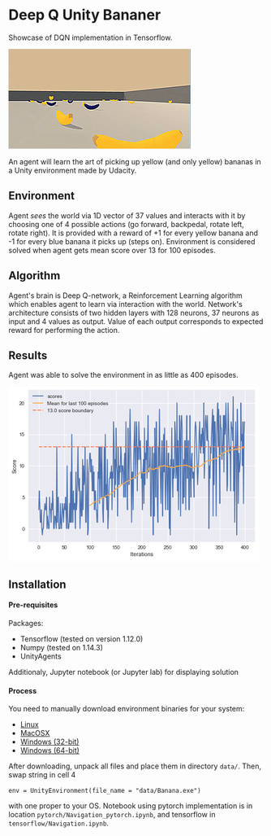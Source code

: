 # Deep Q Unity Bananer
Showcase of DQN implementation in Tensorflow.

![Preview](insta.gif)

An agent will learn the art of picking up yellow (and only yellow) bananas in a Unity environment made by Udacity.

## Environment
Agent *sees* the world via 1D vector of 37 values and interacts with it by choosing one of 4 possible actions (go forward, backpedal, rotate left, rotate right).
It is provided with a reward of +1 for every yellow banana and -1 for every blue banana it picks up (steps on).
Environment is considered solved when agent gets mean score over 13 for 100 episodes.

## Algorithm
Agent's brain is Deep Q-network, a Reinforcement Learning algorithm which enables agent to learn via interaction with the world. Network's architecture consists of two hidden layers with 128 neurons, 37 neurons as input and 4 values as output. Value of each output corresponds to expected reward for performing the action.

## Results
Agent was able to solve the environment in as little as 400 episodes.

![graph.png](graph.png)

## Installation
#### Pre-requisites
Packages:
- Tensorflow (tested on version 1.12.0)
- Numpy (tested on 1.14.3)
- UnityAgents
  
Additionaly, Jupyter notebook (or Jupyter lab) for displaying solution

#### Process
You need to manually download environment binaries for your system:
- [Linux](https://s3-us-west-1.amazonaws.com/udacity-drlnd/P1/Banana/Banana_Linux.zip)
- [MacOSX](https://s3-us-west-1.amazonaws.com/udacity-drlnd/P1/Banana/Banana.app.zip)
- [Windows (32-bit)](https://s3-us-west-1.amazonaws.com/udacity-drlnd/P1/Banana/Banana_Windows_x86.zip)
- [Windows (64-bit)](https://s3-us-west-1.amazonaws.com/udacity-drlnd/P1/Banana/Banana_Windows_x86_64.zip)
  
After downloading, unpack all files and place them in directory `data/`. Then, swap string in cell 4 
```
env = UnityEnvironment(file_name = "data/Banana.exe")
```
with one proper to your OS. Notebook using pytorch implementation is in location `pytorch/Navigation_pytorch.ipynb`, and tensorflow in `tensorflow/Navigation.ipynb`.